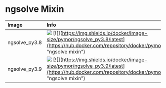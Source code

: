 
# ngsolve Mixin

| Image  | Info |
| :----- | :--- |
| ngsolve_py3.8 | [![](https://img.shields.io/docker/pulls/pymor/ngsolve_py3.8.svg)](https://hub.docker.com/repository/docker/pymor/ngsolve_py3.8 "ngsolve mixin") [![](https://img.shields.io/docker/image-size/pymor/ngsolve_py3.8/latest](https://hub.docker.com/repository/docker/pymor/ngsolve_py3.8 "ngsolve mixin")|
| ngsolve_py3.9 | [![](https://img.shields.io/docker/pulls/pymor/ngsolve_py3.9.svg)](https://hub.docker.com/repository/docker/pymor/ngsolve_py3.9 "ngsolve mixin") [![](https://img.shields.io/docker/image-size/pymor/ngsolve_py3.9/latest](https://hub.docker.com/repository/docker/pymor/ngsolve_py3.9 "ngsolve mixin")|
